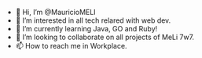 - 👋 Hi, I’m @MauricioMELI
- 👀 I’m interested in all tech relared with web dev.
- 🌱 I’m currently learning Java, GO and Ruby!
- 💞️ I’m looking to collaborate on all projects of MeLi 7w7.
- 📫 How to reach me in Workplace.

<!---
MauricioMELI/MauricioMELI is a ✨ special ✨ repository because its `README.md` (this file) appears on your GitHub profile.
You can click the Preview link to take a look at your changes.
--->
